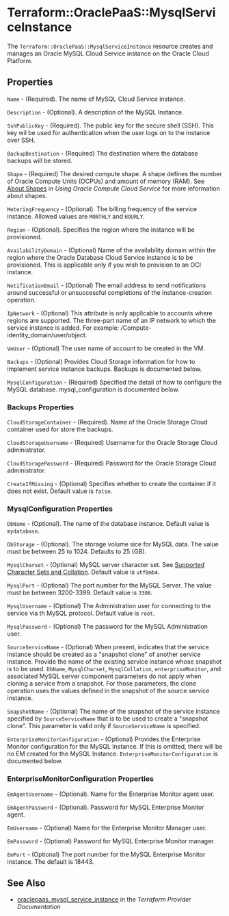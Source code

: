 # Terraform::OraclePaaS::MysqlServiceInstance

The `Terraform::OraclePaaS::MysqlServiceInstance` resource creates and manages an Oracle MySQL Cloud Service instance on the Oracle Cloud Platform.

## Properties

`Name` - (Required). The name of MySQL Cloud Service instance.

`Description` - (Optional). A description of the MySQL Instance.

`SshPublicKey` - (Required). The public key for the secure shell (SSH). This key wil be used for authentication when the user logs on to the instance over SSH.

`BackupDestination` - (Required) The destination where the database backups will be stored.

`Shape` - (Required) The desired compute shape.  A shape defines the number of Oracle Compute Units (OCPUs) and amount of memory (RAM). See [About Shapes](http://www.oracle.com/pls/topic/lookup?ctx=cloud&id=OCSUG210) in _Using Oracle Compute Cloud Service_ for more information about shapes.

`MeteringFrequency` - (Optional). The billing frequency of the service instance. Allowed values are `MONTHLY` and `HOURLY`.

`Region` - (Optional). Specifies the region where the instance will be provisioned.

`AvailabilityDomain` - (Optional) Name of the availability domain within the region where the Oracle Database Cloud Service instance is to be provisioned. This is applicable only if you wish to provision to an OCI instance.

`NotificationEmail` - (Optional) The email address to send notifications around successful or unsuccessful completions of the instance-creation operation.

`IpNetwork` - (Optional) This attribute is only applicable to accounts where regions are supported. The three-part name of an IP network to which the service instance is added. For example: /Compute-identity_domain/user/object.

`VmUser` - (Optional) The user name of account to be created in the VM.

`Backups` - (Optional) Provides Cloud Storage information for how to implement service instance backups. Backups is documented below.

`MysqlConfiguration` - (Required) Specified the detail of how to configure the MySQL database. mysql_configuration is documented below.

### Backups Properties

`CloudStorageContainer` - (Required). Name of the Oracle Storage Cloud container used for store the backups.

`CloudStorageUsername` - (Required) Username for the Oracle Storage Cloud administrator.

`CloudStoragePassword` - (Required) Password for the Oracle Storage Cloud administrator.

`CreateIfMissing` - (Optional) Specifies whether to create the container if it does not exist. Default value is `false`.

### MysqlConfiguration Properties

`DbName` - (Optional). The name of the database instance. Default value is `mydatabase`.

`DbStorage` - (Optional). The storage volume sice for MySQL data. The value must be between 25 to 1024. Defaults to 25 (GB).

`MysqlCharset` - (Optional) MySQL server character set. See [Supported Character Sets and Collation](http://dev.mysql.com/doc/en/charset-charsets.html). Default value is `utf8mb4`.

`MysqlPort` - (Optional) The port number for the MySQL Server. The value must be between 3200-3399. Default value is `3306`.

`MysqlUsername` - (Optional) The Administration user for connecting to the service via th MySQL protocol. Default value is `root`.

`MysqlPassword` - (Optional) The password for the MySQL Administration user.

`SourceServiceName` - (Optional) When present, indicates that the service instance should be created as a "snapshot clone" of another service instance. Provide the name of the existing service instance whose snapshot is to be used. `DbName`, `MysqlCharset`, `MysqlCollation`, `enterpriseMonitor`, and associated MySQL server component parameters do not apply when cloning a service from a snapshot. For those parameters, the clone operation uses the values defined in the snapshot of the source service instance.

`SnapshotName` - (Optional) The name of the snapshot of the service instance specified by `SourceServiceName` that is to be used to create a "snapshot clone". This parameter is valid only if `SourceServiceName` is specified.

`EnterpriseMonitorConfiguration` - (Optional) Provides the Enterprise Monitor configuration for the MySQL Instance. If this is omitted, there will be no EM created for the MySQL Instance. `EnterpriseMonitorConfiguration` is documented below.

### EnterpriseMonitorConfiguration Properties

`EmAgentUsername` - (Optional). Name for the Enterprise Monitor agent user.

`EmAgentPassword` - (Optional). Password for MySQL Enterprise Monitor agent.

`EmUsername` - (Optional) Name for the Enterprise Monitor Manager user.

`EmPassword` - (Optional) Password for MySQL Enterprise Monitor manager.

`EmPort` - (Optional) The port number for the MySQL Enterprise Monitor instance. The default is 18443.


## See Also

* [oraclepaas_mysql_service_instance](https://www.terraform.io/docs/providers/oraclepaas/r/mysql_service_instance.html) in the _Terraform Provider Documentation_